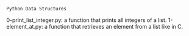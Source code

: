 	Python Data Structures
0-print_list_integer.py: a function that prints all integers of a list.
1-element_at.py: a function that retrieves an element from a list like in C.
